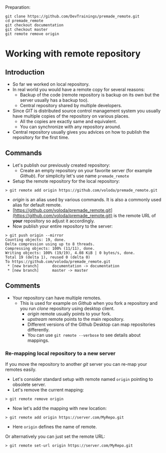 Preparation:
```
git clone https://github.com/DevTrainings/premade_remote.git
cd premade_remote
git checkout documentation
git checkout master
git remote remove origin
```

# Working with remote repository

## Introduction

* So far we worked on local repository.
* In real world you would have a remote copy for several reasons:
  * Backup of the code (remote repository is backup on its own but the server
    usually has a backup too).
  * Central repository shared by multiple developers.
* Since _GIT_ is distributed source control management system you
  usually have multiple copies of the repository on various places.
  * All the copies are exactly same and equivalent.
  * You can synchronize with any repository around.
* Central repository usually gives you advices on how to publish
  the repository for the first time.

## Commands

* Let's publish our previously created repository:
  * Create an empty repository on your favorite server (for example _Github_). For simplicity let's use name `premade_remote`
* Setup the remote repository for the local repository:
```
> git remote add origin https://github.com/voloda/premade_remote.git
```
  * _origin_ is an alias used by various commands. It is also a commonly used
   alias for default remote.
  * [https://github.com/voloda/premade_remote.git](https://github.com/voloda/premade_remote.git) is the remote URL of __your__ repository so adjust it accordingly.
* Now publish your entire repository to the server:
```
> git push origin --mirror
Counting objects: 19, done.
Delta compression using up to 8 threads.
Compressing objects: 100% (11/11), done.
Writing objects: 100% (19/19), 4.08 KiB | 0 bytes/s, done.
Total 19 (delta 1), reused 0 (delta 0)
To https://github.com/voloda/premade_remote.git
 * [new branch]      documentation -> documentation
 * [new branch]      master -> master
```

## Comments

* Your repository can have multiple remotes.
  * This is used for example on _Github_ when you fork a repository and you run _clone_ repository using desktop client.
    * _origin_ remote usually points to your fork.
    * _upstream_ remote points to the main repository.
    * Different versions of the Github Desktop can map repositories differently.
    * You can use ```git remote --verbose``` to see details about mappings.

### Re-mapping local repository to a new server

If you move the repository to another _git_ server you can re-map your
remotes easily.

* Let's consider standard setup with remote named ```origin``` pointing to
  obsolete server.
* Let's remove the current mapping:

```
> git remote remove origin
```

* Now let's add the mapping with new location:

```
> git remote add origin https://server.com/MyRepo.git
```

* Here ```origin``` defines the name of remote.

Or alternatively you can just set the remote URL:

```
> git remote set-url origin https://server.com/MyRepo.git
```
